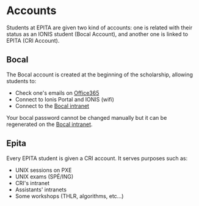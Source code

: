 # Accounts

Students at EPITA are given two kind of accounts: one is related with their
status as an IONIS student (Bocal Account), and another one is linked to EPITA
(CRI Account).


## Bocal

The Bocal account is created at the beginning of the scholarship, allowing
students to:

 * Check one's emails on [Office365](https://login.microsoftonline.com/)
 * Connect to Ionis Portal and IONIS (wifi)
 * Connect to the [Bocal intranet](http://console.bocal.org)

Your bocal password cannot be changed manually but it can be regenerated on the
[Bocal intranet](http://console.bocal.org/#/profile).

## Epita

Every EPITA student is given a CRI account. It serves purposes such as:

 * UNIX sessions on PXE
 * UNIX exams (SPÉ/ING)
 * CRI's intranet
 * Assistants' intranets
 * Some workshops (THLR, algorithms, etc...)

